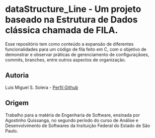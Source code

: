 # dataStructure_Line - Um projeto baseado na Estrutura de Dados clássica chamada de FILA.
Esse repositório tem como conteúdo a expansão de diferentes funcionalidades para um código de fila feito em C, com o objetivo de demonstrar e observar práticas de gerenciamento de configuraçãoes, commits, branches, entre outros aspectos de organização.

## Autoria
Luis Miguel S. Solera - [Perfil Github](https://github.com/LMSolera)

## Origem
Trabalho para a matéria de Engenharia de Software, ensinada por Agostinho Quissanga, no segundo período do curso de Análise e Desenvolvimento de Softwares da Insituição Federal do Estado de São Paulo. 

